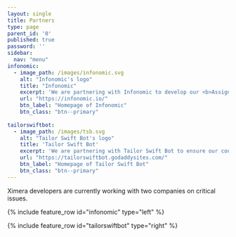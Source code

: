 ```yaml
---
layout: single
title: Partners
type: page
parent_id: '0'
published: true
password: ''
sidebar:
  nav: "menu"
infonomic:
  - image_path: /images/infonomic.svg
    alt: "Infonomic's logo"
    title: "Infonomic"
    excerpt: 'We are partnering with Infonomic to develop our <b>Assignment-Grade Database</b> that will provide LTI 1.3 support and detailed analytics.'
    url: "https://infonomic.io/"
    btn_label: "Homepage of Infonomic"
    btn_class: "btn--primary"
    
tailorswiftbot:
  - image_path: /images/tsb.svg
    alt: "Tailor Swift Bot's logo"
    title: 'Tailor Swift Bot'
    excerpt: 'We are partnering with Tailor Swift Bot to ensure our content will be WCAG 2.1 AA accessible as required by the US Department of Education.'
    url: "https://tailorswiftbot.godaddysites.com/"
    btn_label: "Homepage of Tailor Swift Bot"
    btn_class: "btn--primary"
---
```


<!--The nonprofit {{site.data.foundation}}-->
Ximera developers are currently working with two companies on critical issues. 

{% include feature_row id="infonomic" type="left" %}

{% include feature_row id="tailorswiftbot" type="right" %}
